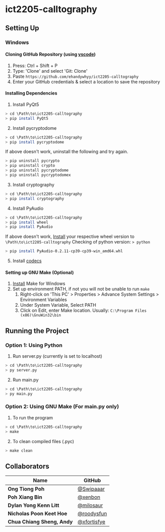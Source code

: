 # ict2205-calltography

## Setting Up
### Windows
#### Cloning GitHub Repository (using [vscode](https://code.visualstudio.com/))
1. Press: Ctrl + Shift + P
2. Type: 'Clone' and select 'Git: Clone'
3. Paste `https://github.com/ehandywhyy/ict2205-calltography`
4. Enter your GitHub credentials & select a location to save the repository

#### Installing Dependencies
1. Install PyQt5
```bash
> cd \Path\to\ict2205-calltography
> pip install PyQt5
```
2. Install pycryptodome
```bash
> cd \Path\to\ict2205-calltography
> pip install pycryptodome
```
If above doesn't work, uninstall the following and try again.
```bash
> pip uninstall pycrypto
> pip uninstall crypto
> pip uninstall pycryptodome
> pip uninstall pycryptodomex
```
3. Install cryptography
```bash
> cd \Path\to\ict2205-calltography
> pip install cryptography
```
4. Install PyAudio
```bash
> cd \Path\to\ict2205-calltography
> pip install wheel
> pip install PyAudio
```
If above doesn't work, [Install](https://www.lfd.uci.edu/~gohlke/pythonlibs/#pyaudio) your respective wheel version to `\Path\to\ict2205-calltography`
Checking of python version: `> python`
```bash
> pip install PyAudio-0.2.11-cp39-cp39-win_amd64.whl
```
5. Install [codecs](https://files3.codecguide.com/K-Lite_Codec_Pack_1610_Full.exe)

#### Setting up GNU Make (Optional)
1. [Install](https://sourceforge.net/projects/gnuwin32/files/make/3.81/make-3.81.exe/download?use_mirror=nchc&download=) Make for Windows
2. Set up environment PATH, if not you will not be unable to run `make`
   1. Right-click on 'This PC' > Properties > Advance System Settings > Environment Variables
   2. Under System Variable, Select PATH
   3. Click on Edit, enter Make location. Usually: `C:\Program Files (x86)\GnuWin32\bin`

## Running the Project
### Option 1: Using Python
1. Run server.py (currently is set to localhost)
```bash
> cd \Path\to\ict2205-calltography
> py server.py
```
2. Run main.py
```bash
> cd \Path\to\ict2205-calltography
> py main.py
```

### Option 2: Using GNU Make (For main.py only)
1. To run the program
```bash
> cd \Path\to\ict2205-calltography
> make
```
2. To clean compiled files (.pyc)
```bash
> make clean
```

## Collaborators
| Name                        | GitHub                                         |
| --------------------------- | ---------------------------------------------- | 
| **Ong Tiong Poh**           | [@Swipaaar](https://github.com/Swipaaar)       |
| **Poh Xiang Bin**           | [@xenbon](https://github.com/xenbon)           |
| **Dylan Yong Kenn Litt**    | [@milosaur](https://github.com/milosaur)       | 
| **Nicholas Poon Keet Hoe**  | [@roodysfun](https://github.com/roodysfun)     |
| **Chua Chiang Sheng, Andy** | [@xfortisfye](https://github.com/xfortisfye)   |
